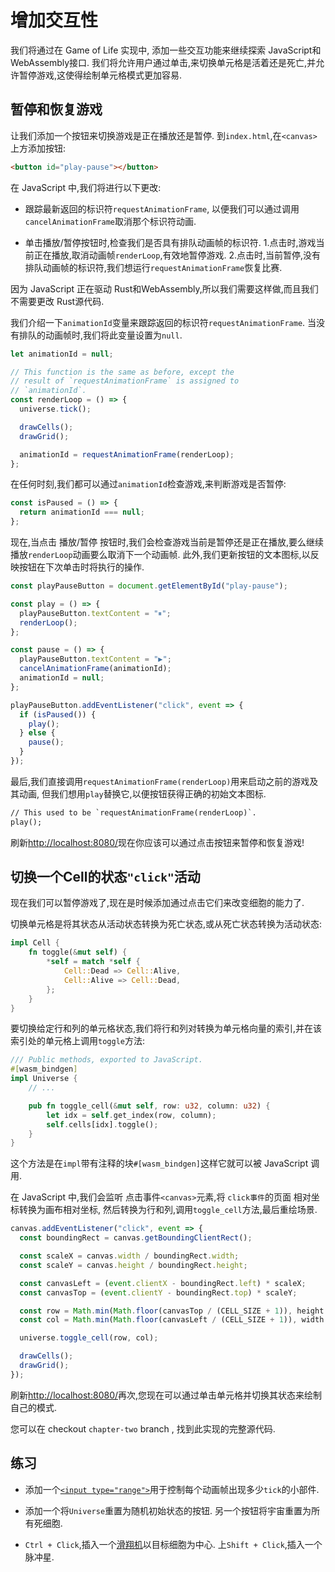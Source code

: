 
# 增加交互性

我们将通过在 Game of Life 实现中, 添加一些交互功能来继续探索 JavaScript和WebAssembly接口. 我们将允许用户通过单击,来切换单元格是活着还是死亡,并允许暂停游戏,这使得绘制单元格模式更加容易. 

## 暂停和恢复游戏

让我们添加一个按钮来切换游戏是正在播放还是暂停. 到`index.html`,在`<canvas>`上方添加按钮: 

```html
<button id="play-pause"></button>
```

在 JavaScript 中,我们将进行以下更改: 

-   跟踪最新返回的标识符`requestAnimationFrame`,
以便我们可以通过调用`cancelAnimationFrame`取消那个标识符动画. 

-   单击播放/暂停按钮时,检查我们是否具有排队动画帧的标识符. 
1.点击时,游戏当前正在播放,取消动画帧`renderLoop`,有效地暂停游戏. 
2.点击时,当前暂停,没有排队动画帧的标识符,我们想运行`requestAnimationFrame`恢复比赛. 

因为 JavaScript 正在驱动 Rust和WebAssembly,所以我们需要这样做,而且我们不需要更改 Rust源代码. 

我们介绍一下`animationId`变量来跟踪返回的标识符`requestAnimationFrame`. 当没有排队的动画帧时,我们将此变量设置为`null`. 

```js
let animationId = null;

// This function is the same as before, except the
// result of `requestAnimationFrame` is assigned to
// `animationId`.
const renderLoop = () => {
  universe.tick();

  drawCells();
  drawGrid();

  animationId = requestAnimationFrame(renderLoop);
};
```

在任何时刻,我们都可以通过`animationId`检查游戏,来判断游戏是否暂停: 

```js
const isPaused = () => {
  return animationId === null;
};
```

现在,当点击 播放/暂停 按钮时,我们会检查游戏当前是暂停还是正在播放,要么继续播放`renderLoop`动画要么取消下一个动画帧. 
此外,我们更新按钮的文本图标,以反映按钮在下次单击时将执行的操作. 

```js
const playPauseButton = document.getElementById("play-pause");

const play = () => {
  playPauseButton.textContent = "⏸";
  renderLoop();
};

const pause = () => {
  playPauseButton.textContent = "▶";
  cancelAnimationFrame(animationId);
  animationId = null;
};

playPauseButton.addEventListener("click", event => {
  if (isPaused()) {
    play();
  } else {
    pause();
  }
});
```

最后,我们直接调用`requestAnimationFrame(renderLoop)`用来启动之前的游戏及其动画,
但我们想用`play`替换它,以便按钮获得正确的初始文本图标. 

```diff
// This used to be `requestAnimationFrame(renderLoop)`.
play();
```

刷新[http://localhost:8080/](http://localhost:8080/)现在你应该可以通过点击按钮来暂停和恢复游戏!

## 切换一个Cell的状态`"click"`活动

现在我们可以暂停游戏了,现在是时候添加通过点击它们来改变细胞的能力了. 

切换单元格是将其状态从活动状态转换为死亡状态,或从死亡状态转换为活动状态: 

```rust
impl Cell {
    fn toggle(&mut self) {
        *self = match *self {
            Cell::Dead => Cell::Alive,
            Cell::Alive => Cell::Dead,
        };
    }
}
```

要切换给定行和列的单元格状态,我们将行和列对转换为单元格向量的索引,并在该索引处的单元格上调用`toggle`方法: 

```rust
/// Public methods, exported to JavaScript.
#[wasm_bindgen]
impl Universe {
    // ...

    pub fn toggle_cell(&mut self, row: u32, column: u32) {
        let idx = self.get_index(row, column);
        self.cells[idx].toggle();
    }
}
```

这个方法是在`impl`带有注释的块`#[wasm_bindgen]`这样它就可以被 JavaScript 调用. 

在 JavaScript 中,我们会监听 点击事件`<canvas>`元素,将 `click事件`的页面 相对坐标转换为画布相对坐标,
然后转换为行和列,调用`toggle_cell`方法,最后重绘场景. 

```js
canvas.addEventListener("click", event => {
  const boundingRect = canvas.getBoundingClientRect();

  const scaleX = canvas.width / boundingRect.width;
  const scaleY = canvas.height / boundingRect.height;

  const canvasLeft = (event.clientX - boundingRect.left) * scaleX;
  const canvasTop = (event.clientY - boundingRect.top) * scaleY;

  const row = Math.min(Math.floor(canvasTop / (CELL_SIZE + 1)), height - 1);
  const col = Math.min(Math.floor(canvasLeft / (CELL_SIZE + 1)), width - 1);

  universe.toggle_cell(row, col);

  drawCells();
  drawGrid();
});
```

刷新[http://localhost:8080/](http://localhost:8080/)再次,您现在可以通过单击单元格并切换其状态来绘制自己的模式. 

您可以在 checkout `chapter-two` branch , 找到此实现的完整源代码. 

## 练习

-   添加一个[`<input type="range">`][input-range]用于控制每个动画帧出现多少`tick`的小部件. 

-   添加一个将`Universe`重置为随机初始状态的按钮. 另一个按钮将宇宙重置为所有死细胞. 

-   `Ctrl + Click`,插入一个[滑翔机](https://en.wikipedia.org/wiki/Glider_(Conway%27s_Life))以目标细胞为中心. 上`Shift +
    Click`,插入一个脉冲星. 

[input-range]: https://developer.mozilla.org/en-US/docs/Web/HTML/Element/input/range
